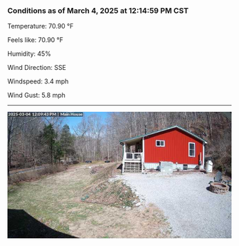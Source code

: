 ### Conditions as of March 4, 2025 at 12:14:59 PM CST 

Temperature: 70.90 &deg;F

Feels like: 70.90 &deg;F

Humidity: 45%

Wind Direction: SSE

Windspeed: 3.4 mph

Wind Gust: 5.8 mph

---

<img src="./images/latest.jpeg"/>

